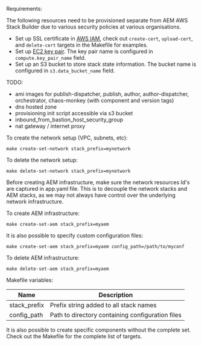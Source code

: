 


Requirements:

The following resources need to be provisioned separate from AEM AWS Stack Builder due to various security policies at various organisations.

* Set up SSL certificate in [AWS IAM](https://aws.amazon.com/iam), check out `create-cert`, `upload-cert`, and `delete-cert` targets in the Makefile for examples.
* Set up [EC2 key pair](http://docs.aws.amazon.com/AWSEC2/latest/UserGuide/ec2-key-pairs.html). The key pair name is configured in `compute.key_pair_name` field.
* Set up an S3 bucket to store stack state information. The bucket name is configured in  `s3.data_bucket_name` field.

TODO:
* ami images for publish-dispatcher, publish, author, author-dispatcher, orchestrator, chaos-monkey (with component and version tags)
* dns hosted zone
* provisioning init script accessible via s3 bucket
* inbound_from_bastion_host_security_group
* nat gateway / internet proxy

To create the network setup (VPC, subnets, etc):

    make create-set-network stack_prefix=mynetwork

To delete the network setup:

    make delete-set-network stack_prefix=mynetwork

Before creating AEM infrastructure, make sure the network resources Id's are captured in app.yaml file. This is to decouple the network stacks and AEM stacks, as we may not always have control over the underlying network infrastructure.

To create AEM infrastructure:

    make create-set-aem stack_prefix=myaem

It is also possible to specify custom configuration files:

    make create-set-aem stack_prefix=myaem config_path=/path/to/myconf

To delete AEM infrastructure:

    make delete-set-aem stack_prefix=myaem

Makefile variables:

| Name         | Description                                      |
|--------------|--------------------------------------------------|
| stack_prefix | Prefix string added to all stack names           |
| config_path  | Path to directory containing configuration files |

It is also possible to create specific components without the complete set. Check out the Makefile for the complete list of targets.
